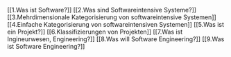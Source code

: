 [[1.Was ist Software?]]
[[2.Was sind Softwareintensive Systeme?]]
[[3.Mehrdimensionale Kategorisierung von softwareintensive Systemen]]
[[4.Einfache Kategorisierung von softwareintensiven Systemen]]
[[5.Was ist ein Projekt?]]
[[6.Klassifizierungen von Projekten]]
[[7.Was ist Ingineurwesen, Engineering?]]
[[8.Was will Software Engineering?]]
[[9.Was ist Software Engineering?]]
